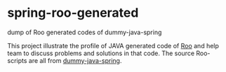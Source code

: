 # spring-roo-generated
dump of Roo generated codes of dummy-java-spring

This project illustrate the profile of JAVA generated code of [Roo](http://projects.spring.io/spring-roo/) and help team to discuss problems and solutions in that code. The source Roo-scripts are all from [dummy-java-spring](https://github.com/ppKrauss/dummy-java-spring).



